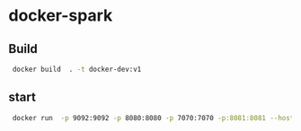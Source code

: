 # docker-spark

## Build

```bash
 docker build  . -t docker-dev:v1

```

## start

```bash
 docker run  -p 9092:9092 -p 8080:8080 -p 7070:7070 -p:8081:8081 --hostname  -itd docker-spark:v1
```
